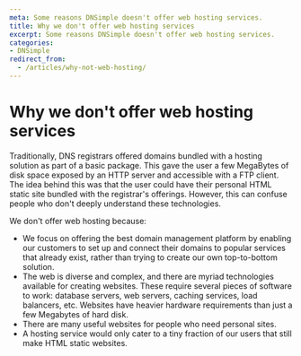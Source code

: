 ```yaml
---
meta: Some reasons DNSimple doesn't offer web hosting services.
title: Why we don't offer web hosting services
excerpt: Some reasons DNSimple doesn't offer web hosting services.
categories:
- DNSimple
redirect_from:
  - /articles/why-not-web-hosting/
---
```


# Why we don't offer web hosting services

Traditionally, DNS registrars offered domains bundled with a hosting solution as part of a basic package. This gave the user a few MegaBytes of disk space exposed by an HTTP server and accessible with a FTP client. The idea behind this was that the user could have their personal HTML static site bundled with the registrar's offerings. However, this can confuse people who don't deeply understand these technologies. 

We don't offer web hosting because:

- We focus on offering the best domain management platform by enabling our customers to set up and connect their domains to popular services that already exist, rather than trying to create our own top-to-bottom solution.
- The web is diverse and complex, and there are myriad technologies available for creating websites. These require several pieces of software to work: database servers, web servers, caching services, load balancers, etc. Websites have heavier hardware requirements than just a few Megabytes of hard disk.
- There are many useful websites for people who need personal sites.
- A hosting service would only cater to a tiny fraction of our users that still make HTML static websites.


